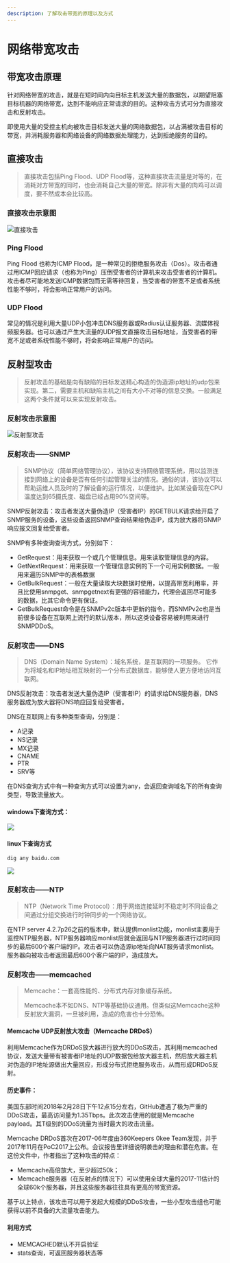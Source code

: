 ```yaml
---
description: 了解攻击带宽的原理以及方式
---
```


# 网络带宽攻击

## 带宽攻击原理

针对网络带宽的攻击，就是在短时间内向目标主机发送大量的数据包，以期望阻塞目标机器的网络带宽，达到不能响应正常请求的目的。这种攻击方式可分为直接攻击和反射攻击。

即使用大量的受控主机向被攻击目标发送大量的网络数据包，以占满被攻击目标的带宽，并消耗服务器和网络设备的网络数据处理能力，达到拒绝服务的目的。

## 直接攻击

> 直接攻击包括Ping Flood、UDP Flood等，这种直接攻击流量是对等的，在消耗对方带宽的同时，也会消耗自己大量的带宽。除非有大量的肉鸡可以调度，要不然成本会比较高。

### 直接攻击示意图

![&#x76F4;&#x63A5;&#x653B;&#x51FB;](../.gitbook/assets/image%20%28109%29.png)

### Ping Flood

Ping Flood 也称为ICMP Flood，是一种常见的拒绝服务攻击（Dos）。攻击者通过用ICMP回应请求（也称为Ping）压倒受害者的计算机来攻击受害者的计算机。攻击者尽可能地发送ICMP数据包而无需等待回复，当受害者的带宽不足或者系统性能不够时，将会影响正常用户的访问。

### UDP Flood

常见的情况是利用大量UDP小包冲击DNS服务器或Radius认证服务器、流媒体视频服务器。也可以通过产生大流量的UDP报文直接攻击目标地址，当受害者的带宽不足或者系统性能不够时，将会影响正常用户的访问。

## 反射型攻击

> 反射攻击的基础是向有缺陷的目标发送精心构造的伪造源ip地址的udp包来实现。第二，需要主机和缺陷主机之间有大小不对等的信息交换。一般满足这两个条件就可以来实现反射攻击。

### 反射攻击示意图

![&#x53CD;&#x5C04;&#x578B;&#x653B;&#x51FB;](../.gitbook/assets/image%20%2840%29.png)

### 反射攻击——SNMP

> SNMP协议（简单网络管理协议），该协议支持网络管理系统，用以监测连接到网络上的设备是否有任何引起管理关注的情况。通俗的讲，该协议可以帮助运维人员及时的了解设备的运行情况，以便维护。比如某设备现在CPU温度达到65摄氏度、磁盘已经占用90%空间等。

SNMP反射攻击：攻击者发送大量伪造IP（受害者IP）的GETBULK请求给开启了SNMP服务的设备，这些设备返回SNMP查询结果给伪造IP，成为放大器将SNMP响应报文回复给受害者。



SNMP有多种查询查询方式，分别如下：

* GetRequest：用来获取一个或几个管理信息。用来读取管理信息的内容。
*  GetNextRequest：用来获取一个管理信息实例的下一个可用实例数据。一般用来遍历SNMP中的表格数据 
* GetBulkRequest：一般在大量读取大块数据时使用，以提高带宽利用率，并且比使用snmpget、snmpgetnext有更强的容错能力，代理会返回尽可能多的数据，比其它命令更有保证。 
* GetBulkRequest命令是在SNMPv2c版本中更新的指令，而SNMPv2c也是当前很多设备在互联网上流行的默认版本，所以这类设备容易被利用来进行SNMPDDoS。

### 反射攻击——DNS

> DNS（Domain Name System）：域名系统，是互联网的一项服务。 它作为将域名和IP地址相互映射的一个分布式数据库，能够使人更方便地访问互联网。

 DNS反射攻击：攻击者发送大量伪造IP（受害者IP）的请求给DNS服务器，DNS服务器成为放大器将DNS响应回复给受害者。

DNS在互联网上有多种类型查询，分别是：

* A记录 
* NS记录
* MX记录 
* CNAME 
* PTR 
* SRV等

在DNS查询方式中有一种查询方式可以设置为any，会返回查询域名下的所有查询类型，导致流量放大。

#### windows下查询方式：

![](../.gitbook/assets/image%20%2898%29.png)

#### linux下查询方式

```text
dig any baidu.com
```

![](../.gitbook/assets/image%20%2877%29.png)

### 反射攻击——NTP

> NTP（Network Time Protocol）：用于网络连接延时不稳定时不同设备之间通过分组交换进行时钟同步的一个网络协议。

在NTP server 4.2.7p26之前的版本中，默认提供monlist功能，monlist主要用于监控NTP服务器，NTP服务器响应monlist后就会返回与NTP服务器进行过时间同步的最后600个客户端的IP。攻击者可以伪造源ip地址向NAT服务请求monlist。服务器向被攻击者返回最后600个客户端的IP，造成放大。

### 反射攻击——memcached

> Memcache：一套高性能的、分布式内存对象缓存系统。
>
> Memcache本不如DNS、NTP等基础协议通用。但类似这Memcache这种反射放大漏洞，一旦被利用，造成的危害也十分恐怖。

#### Memcache UDP反射放大攻击（Memcache DRDoS）

利用Memcache作为DRDoS放大器进行放大的DDoS攻击，其利用memcached协议，发送大量带有被害者IP地址的UDP数据包给放大器主机，然后放大器主机对伪造的IP地址源做出大量回应，形成分布式拒绝服务攻击，从而形成DRDoS反射。

#### 历史事件：

美国东部时间2018年2月28日下午12点15分左右，GitHub遭遇了极为严重的DDoS攻击，最高访问量为1.35Tbps。此次攻击使用的就是Memcache payload。其T级别的DDoS流量为当时最大的攻击流量。

Memcache DRDoS首次在2017-06年度由360Keepers 0kee Team发现，并于2017年11月在PoC2017上公布。会议报告里详细说明袭击的理由和潜在危害。在这份文件中，作者指出了这种攻击的特点：

* Memcache高倍放大，至少超过50k； 
* Memcache服务器（在反射点的情况下）可以使用全球大量的2017-11估计的全球60k个服务器，并且这些服务器往往具有更高的带宽资源。

基于以上特点，该攻击可以用于发起大规模的DDoS攻击，一些小型攻击组也可能获得以前不具备的大流量攻击能力。

#### 利用方式

* MEMCACHED默认不开启验证
* stats查询，可返回服务器状态等

